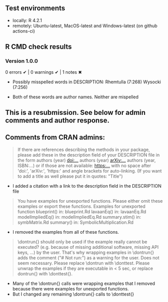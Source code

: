 ## Test environments
* locally: R 4.2.1
* remotely: Ubuntu-latest, MacOS-latest and Windows-latest (on github actions-ci)

  
## R CMD check results

### Version 1.0.0
0 errors ✔ | 0 warnings ✔ | 1 notes ✖


* Possibly misspelled words in DESCRIPTION:
  Rhemtulla (7:268)
  Wysocki (7:256)

- Both of these words are author names. Neither are mispelled

## This is a resubmission. See below for admin comments and author response. 

## Comments from CRAN admins:

> If there are references describing the methods in your package, please
> add these in the description field of your DESCRIPTION file in the form
> authors (year) <doi:...>
> authors (year) <arXiv:...>
> authors (year, ISBN:...)
> or if those are not available: <https:...>
> with no space after 'doi:', 'arXiv:', 'https:' and angle brackets for
> auto-linking. (If you want to add a title as well please put it in
> quotes: "Title")

- I added a citation with a link to the description field in the DESCRIPTION file 

> You have examples for unexported functions. Please either omit these
> examples or export these functions.
> Examples for unexported function
>   blueprint() in:
>      blueprint.Rd
>   lavaanEq() in:
>      lavaanEq.Rd
>   modelImpliedEq() in:
>      modelImpliedEq.Rd
>   summary.stim() in:
>      symbMatrix.Rd
>   summary() in:
>      SymbolicMultiplication.Rd

- I removed the examples from all of these functions. 


> \dontrun{} should only be used if the example really cannot be executed?
> (e.g. because of missing additional software, missing API keys, ...) by
> the user. That's why wrapping examples in \dontrun{} adds the comment
> ("# Not run:") as a warning for the user. Does not seem necessary.
> Please replace \dontrun with \donttest.
> Please unwrap the examples if they are executable in < 5 sec, or replace
> dontrun{} with \donttest{}.

- Many of the \dontrun{} calls were wrapping examples that I removed because there were examples for unexported functions. 
- But I changed any remaining \dontrun{} calls to \donttest{}











